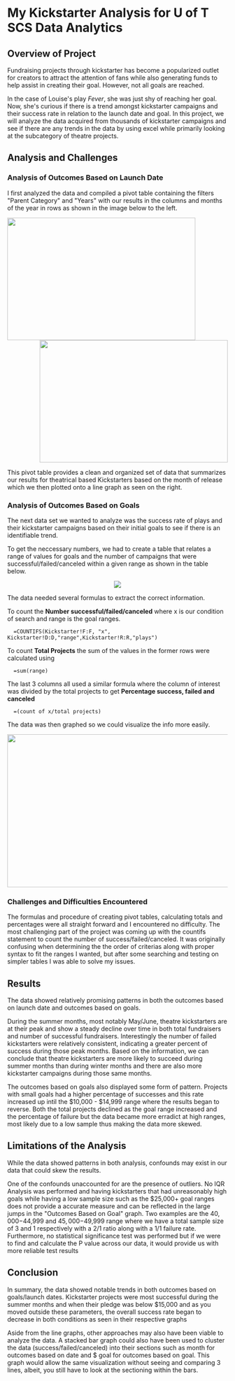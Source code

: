 # My Kickstarter Analysis for U of T SCS Data Analytics

## Overview of Project

   Fundraising projects through kickstarter has become a popularized outlet for creators to attract the attention of fans while also generating funds to help assist in creating their goal. However, not all goals are reached. 
    
   In the case of Louise's play *Fever*, she was just shy of reaching her goal. Now, she's curious if there is a trend amongst kickstarter campaigns and their success rate in relation to the launch date and goal. In this project, we will analyze the data acquired from thousands of kickstarter campaigns and see if there are any trends in the data by using excel while primarily looking at the subcategory of theatre projects.

## Analysis and Challenges

### Analysis of Outcomes Based on Launch Date

I first analyzed the data and compiled a pivot table containing the filters "Parent Category" and "Years" with our results in the columns and months of the year in rows as shown in the image below to the left.


<p align="right">
  <img width="430" height="280" src="https://user-images.githubusercontent.com/100324759/157339212-5e6658fd-c291-4778-859e-8d929e6bb178.PNG"
       align="left">
  <img width="430" height="280" src="https://user-images.githubusercontent.com/100324759/157339427-0e59cf00-4ed5-4b97-95b2-f29e018ca4ac.png"
</p>

This pivot table provides a clean and organized set of data that summarizes our results for theatrical based Kickstarters based on the month of release which we then plotted onto a line graph as seen on the right.

  
### Analysis of Outcomes Based on Goals
   
   The next data set we wanted to analyze was the success rate of plays and their kickstarter campaigns based on their initial goals to see if there is an identifiable trend. 
     
   To get the neccessary numbers, we had to create a table that relates a range of values for goals and the number of campaigns that were successful/failed/canceled within a given range as shown in the table below.
   
<p align="center">
  <img src="https://user-images.githubusercontent.com/100324759/157353168-08d675f1-4366-4414-b329-6b571a461dfc.PNG"
</p>
   
   The data needed several formulas to extract the correct information. 
   
   To count the **Number successful/failed/canceled** where x is our condition of search and range is the goal ranges.

      =COUNTIFS(Kickstarter!F:F, "x", Kickstarter!D:D,"range",Kickstarter!R:R,"plays") 
   
   To count **Total Projects** the sum of the values in the former rows were calculated using 
   
      =sum(range)
 
   The last 3 columns all used a similar formula where the column of interest was divided by the total projects to get **Percentage success, failed and canceled**
  
      =(count of x/total projects)
   
   The data was then graphed so we could visualize the info more easily.
  
  <p align="center">
   <img src="https://user-images.githubusercontent.com/100324759/157356014-d1a6deed-15d1-4e04-b8bb-ef95daee17d0.png" width="700" height="350">
  </p>
  

### Challenges and Difficulties Encountered

   The formulas and procedure of creating pivot tables, calculating totals and percentages were all straight forward and I encountered no difficulty. The most challenging part of the project was coming up with the countifs statement to count the number of success/failed/canceled. It was originally confusing when determining the the order of criterias along with proper syntax to fit the ranges I wanted, but after some searching and testing on simpler tables I was able to solve my issues. 

   
## Results

The data showed relatively promising patterns in both the outcomes based on launch date and outcomes based on goals. 

During the summer months, most notably May/June, theatre kickstarters are at their peak and show a steady decline over time in both total fundraisers and number of successful fundraisers. Interestingly the number of failed kickstarters were relatively consistent, indicating a greater percent of success during those peak months. Based on the information, we can conclude that theatre kickstarters are more likely to succeed during summer months than during winter months and there are also more kickstarter campaigns during those same months.

The outcomes based on goals also displayed some form of pattern. Projects with small goals had a higher percentage of successes and this rate increased up intil the $10,000  - $14,999 range where the results began to reverse. Both the total projects declined as the goal range increased and the percentage of failure but the data became more erradict at high ranges, most likely due to a low sample thus making the data more skewed.

## Limitations of the Analysis

While the data showed patterns in both analysis, confounds may exist in our data that could skew the results. 

One of the confounds unaccounted for are the presence of outliers. No IQR Analysis was performed and having kickstarters that had unreasonably high goals while having a low sample size such as the $25,000+ goal ranges does not provide a accurate measure and can be reflected in the large jumps in the "Outcomes Based on Goal" graph. Two examples are the $40,000-$44,999 and $45,000-$49,999 range where we have a total sample size of 3 and 1 respectively with a 2/1 ratio along with a 1/1 failure rate. Furthermore, no statistical significance test was performed but if we were to find and calculate the P value across our data, it would provide us with more reliable test results

## Conclusion

In summary, the data showed notable trends in both outcomes based on goals/launch dates. Kickstarter projects were most successful during the summer months and when their pledge was below $15,000 and as you moved outside these parameters, the overall success rate began to decrease in both conditions as seen in their respective graphs

Aside from the line graphs, other approaches may also have been viable to analyze the data. A stacked bar graph could also have been used to cluster the data (success/failed/canceled) into their sections such as month for outcomes based on date and $ goal for outcomes based on goal. This graph would allow the same visualization without seeing and comparing 3 lines, albeit, you still have to look at the sectioning within the bars.
